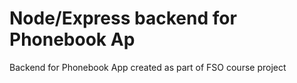 # Node/Express backend for Phonebook Ap
Backend for Phonebook App created as part of FSO course project
